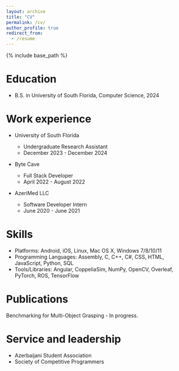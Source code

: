 ```yaml
---
layout: archive
title: "CV"
permalink: /cv/
author_profile: true
redirect_from:
  - /resume
---
```


{% include base_path %}


Education
======
* B.S. in University of South Florida, Computer Science, 2024

Work experience
======
* University of South Florida
  * Undergraduate Research Assistant
  * December 2023 - December 2024

* Byte Cave
  * Full Stack Developer
  * April 2022 - August 2022

* AzeriMed LLC
  * Software Developer Intern
  * June 2020 - June 2021
  
Skills
======
* Platforms: Android, iOS, Linux, Mac OS X, Windows 7/8/10/11
* Programming Languages: Assembly, C, C++, C#, CSS, HTML, JavaScript, Python, SQL
* Tools/Libraries: Angular, CoppeliaSim, NumPy, OpenCV, Overleaf, PyTorch, ROS, TensorFlow

Publications
======
  Benchmarking for Multi-Object Grasping - In progress.
  
Service and leadership
======
* Azerbaijani Student Association
* Society of Competitive Programmers
